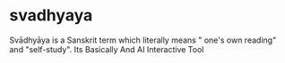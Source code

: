 # svadhyaya
Svādhyāya is a Sanskrit term which literally means " one's own reading" and "self-study".
Its Basically And AI Interactive Tool
